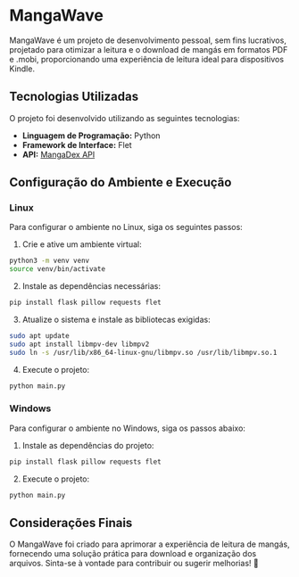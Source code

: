 # MangaWave

MangaWave é um projeto de desenvolvimento pessoal, sem fins lucrativos, projetado para otimizar a leitura e o download de mangás em formatos PDF e .mobi, proporcionando uma experiência de leitura ideal para dispositivos Kindle.

## Tecnologias Utilizadas

O projeto foi desenvolvido utilizando as seguintes tecnologias:

- **Linguagem de Programação:** Python
- **Framework de Interface:** Flet
- **API:** [MangaDex API](https://api.mangadex.org/docs/)

## Configuração do Ambiente e Execução

### Linux
Para configurar o ambiente no Linux, siga os seguintes passos:

1. Crie e ative um ambiente virtual:

```sh
python3 -m venv venv
source venv/bin/activate
```

2. Instale as dependências necessárias:

```sh
pip install flask pillow requests flet
```

3. Atualize o sistema e instale as bibliotecas exigidas:

```sh
sudo apt update
sudo apt install libmpv-dev libmpv2
sudo ln -s /usr/lib/x86_64-linux-gnu/libmpv.so /usr/lib/libmpv.so.1
```

4. Execute o projeto:

```sh
python main.py
```

### Windows
Para configurar o ambiente no Windows, siga os passos abaixo:

1. Instale as dependências do projeto:

```sh
pip install flask pillow requests flet
```

2. Execute o projeto:

```sh
python main.py
```

## Considerações Finais

O MangaWave foi criado para aprimorar a experiência de leitura de mangás, fornecendo uma solução prática para download e organização dos arquivos. Sinta-se à vontade para contribuir ou sugerir melhorias! 🚀

